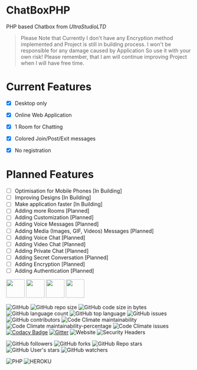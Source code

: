 # ChatBoxPHP

PHP based Chatbox from *UltraStudioLTD*


> Please Note that Currently I don't have any Encryption method implemented and
> Project is still in building process.
> I won't be responsible for any damage caused by Application So use it with your own risk!
> Please remember, that I am will continue improving Project when I will have free time.

# Current Features

  - [x] Desktop only
  - [x] Online Web Application
  - [x] 1 Room for Chatting
  - [x] Colored Join/Post/Exit messages
  - [x] No registration


# Planned Features

  - [ ] Optimisation for Mobile Phones [In Building]
  - [ ] Improving Designs [In Building]
  - [ ] Make application faster [In Building]
  - [ ] Adding more Rooms [Planned]
  - [ ] Adding Customization [Planned]
  - [ ] Adding Voice Messages [Planned]
  - [ ] Adding Media (Images, GIF, Videos) Messages [Planned]
  - [ ] Adding Voice Chat [Planned]
  - [ ] Adding Video Chat [Planned]
  - [ ] Adding Private Chat [Planned]
  - [ ] Adding Secret Conversation [Planned]
  - [ ] Adding Encryption [Planned]
  - [ ] Adding Authentication [Planned]

<a href="https://chatboxphp.herokuapp.com/"><img src="https://simpleicons.org/icons/heroku.svg" width="50"/></a>
<a href="https://repl.it/@UltraStudioLTD/ChatBoxPHP-CURRENT/"><img src="https://simpleicons.org/icons/repl-dot-it.svg" width="50"/></a>
<a href="https://chatboxphp-current.ultrastudioltd.repl.co/"><img src="https://simpleicons.org/icons/repl-dot-it.svg" width="50"/></a>
<a href="https://github.com/UltraStudioLTD/ChatBoxPHP.git/"><img src="https://simpleicons.org/icons/github.svg" width="50"/></a>


![GitHub](https://img.shields.io/github/license/UltraStudioLTD/ChatBoxPHP?logo=gnu)
![GitHub repo size](https://img.shields.io/github/repo-size/UltraStudioLTD/ChatBoxPHP?logo=github)
![GitHub code size in bytes](https://img.shields.io/github/languages/code-size/UltraStudioLTD/ChatBoxPHP?logo=github)
![GitHub language count](https://img.shields.io/github/languages/count/UltraStudioLTD/ChatBoxPHP?logo=github)
![GitHub top language](https://img.shields.io/github/languages/top/UltraStudioLTD/ChatBoxPHP?logo=github)
![GitHub issues](https://img.shields.io/github/issues/UltraStudioLTD/ChatBoxPHP?logo=github)
![GitHub contributors](https://img.shields.io/github/contributors/UltraStudioLTD/ChatBoxPHP?logo=github)
![Code Climate maintainability](https://img.shields.io/codeclimate/maintainability/UltraStudioLTD/ChatBoxPHP?logo=code-climate)
![Code Climate maintainability-percentage](https://img.shields.io/codeclimate/maintainability-percentage/UltraStudioLTD/ChatBoxPHP?logo=code-climate)
![Code Climate issues](https://img.shields.io/codeclimate/issues/UltraStudioLTD/ChatBoxPHP?logo=code-climate)
[![Codacy Badge](https://api.codacy.com/project/badge/Grade/c710729615254d2396ef4dfc939ae995)](https://app.codacy.com/gh/UltraStudioLTD/ChatBoxPHP?utm_source=github.com&utm_medium=referral&utm_content=UltraStudioLTD/ChatBoxPHP&utm_campaign=Badge_Grade)
[![Gitter](https://img.shields.io/gitter/room/UltraStudioLTD/ChatBoxPHP?logo=gitter)](https://gitter.im/ChatBoxPHP/community?utm_source=badge&utm_medium=badge&utm_campaign=pr-badge)
![Website](https://img.shields.io/website?down_color=red&down_message=Offline&logo=Heroku&up_color=green&up_message=Online&url=https%3A%2F%2Fchatboxphp.herokuapp.com%2F)
![Security Headers](https://img.shields.io/security-headers?logo=Heroku&url=https%3A%2F%2Fchatboxphp.herokuapp.com%2F)

![GitHub followers](https://img.shields.io/github/followers/UltraStudioLTD?label=Follow&style=social)
![GitHub forks](https://img.shields.io/github/forks/UltraStudioLTD/ChatBoxPHP?label=Fork&style=social)
![GitHub Repo stars](https://img.shields.io/github/stars/UltraStudioLTD/ChatBoxPHP?style=social)
![GitHub User's stars](https://img.shields.io/github/stars/UltraStudioLTD?affiliations=OWNER&style=social)
![GitHub watchers](https://img.shields.io/github/watchers/UltraStudioLTD/ChatBoxPHP?label=Watch&style=social)

![PHP](https://www.php.net/images/logos/new-php-logo.svg)
![HEROKU](https://cdn.worldvectorlogo.com/logos/heroku.svg)
